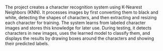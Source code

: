 The project creates a character recognition system using K-Nearest Neighbors (KNN). It processes images by first converting them to black and white, detecting the shapes of characters, and then extracting and resizing each character for training. The system learns from labeled character images and stores this knowledge for later use. During testing, it detects characters in new images, uses the learned model to classify them, and displays the results by drawing boxes around the characters and showing their predicted labels.
